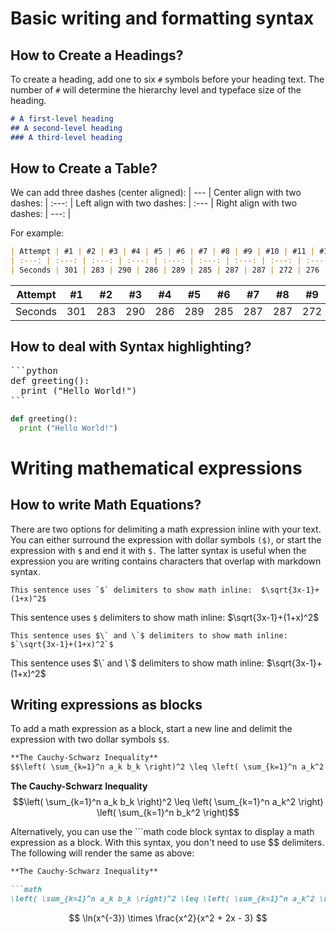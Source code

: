 # Basic writing and formatting syntax

## How to Create a Headings?
To create a heading, add one to six `#` symbols before your heading text. The number of `#` will determine the hierarchy level and typeface size of the heading.
``` markdown
# A first-level heading
## A second-level heading
### A third-level heading
```

## How to Create a Table?
We can add three dashes (center aligned): | --- |
Center align with two dashes: | :---: |
Left align with two dashes: | :--- |
Right align with two dashes: | ---: |

For example: 
```markdown
| Attempt | #1 | #2 | #3 | #4 | #5 | #6 | #7 | #8 | #9 | #10 | #11 | #12 |
| :---: | :---: | :---: | :---: | :---: | :---: | :---: | :---: | :---: | :---: | :---: | :---: | :---: |
| Seconds | 301 | 283 | 290 | 286 | 289 | 285 | 287 | 287 | 272 | 276 | 269 | 254 |
```
| Attempt | #1 | #2 | #3 | #4 | #5 | #6 | #7 | #8 | #9 | #10 | #11 | #12 |
| :---: | :---: | :---: | :---: | :---: | :---: | :---: | :---: | :---: | :---: | :---: | :---: | :---: |
| Seconds | 301 | 283 | 290 | 286 | 289 | 285 | 287 | 287 | 272 | 276 | 269 | 254 |

## How to deal with Syntax highlighting?
<pre>
```python
def greeting():
  print ("Hello World!")
```
</pre>
```python
def greeting():
  print ("Hello World!")
```

# Writing mathematical expressions
## How to write Math Equations?
There are two options for delimiting a math expression inline with your text. You can either surround the expression with dollar symbols `($)`, or start the expression with `$` and end it with `$.` The latter syntax is useful when the expression you are writing contains characters that overlap with markdown syntax.

```This sentence uses `$` delimiters to show math inline:  $\sqrt{3x-1}+(1+x)^2$```

This sentence uses `$` delimiters to show math inline:  $\sqrt{3x-1}+(1+x)^2$

```This sentence uses $\` and \`$ delimiters to show math inline:  $`\sqrt{3x-1}+(1+x)^2`$```

This sentence uses $\` and \`$ delimiters to show math inline:  $`\sqrt{3x-1}+(1+x)^2`$

## Writing expressions as blocks
To add a math expression as a block, start a new line and delimit the expression with two dollar symbols `$$`.
```markdown
**The Cauchy-Schwarz Inequality**
$$\left( \sum_{k=1}^n a_k b_k \right)^2 \leq \left( \sum_{k=1}^n a_k^2 \right) \left( \sum_{k=1}^n b_k^2 \right)$$
```
**The Cauchy-Schwarz Inequality**
$$\left( \sum_{k=1}^n a_k b_k \right)^2 \leq \left( \sum_{k=1}^n a_k^2 \right) \left( \sum_{k=1}^n b_k^2 \right)$$

Alternatively, you can use the ```math code block syntax to display a math expression as a block. With this syntax, you don't need to use $$ delimiters. The following will render the same as above:
```markdown
**The Cauchy-Schwarz Inequality**

```math
\left( \sum_{k=1}^n a_k b_k \right)^2 \leq \left( \sum_{k=1}^n a_k^2 \right) \left( \sum_{k=1}^n b_k^2 \right)
```
$$
\ln(x^{-3}) \times \frac{x^2}{x^2 + 2x - 3}
$$
	 	
